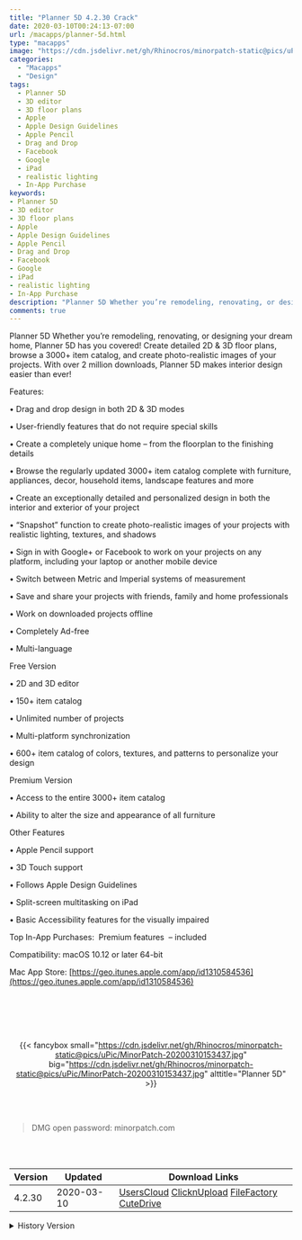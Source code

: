 ```yaml
---
title: "Planner 5D 4.2.30 Crack"
date: 2020-03-10T00:24:13-07:00
url: /macapps/planner-5d.html
type: "macapps"
image: "https://cdn.jsdelivr.net/gh/Rhinocros/minorpatch-static@pics/uPic/xi8ZNK.png"
categories:
  - "Macapps"
  - "Design"
tags:
  - Planner 5D
  - 3D editor
  - 3D floor plans
  - Apple
  - Apple Design Guidelines
  - Apple Pencil
  - Drag and Drop
  - Facebook
  - Google
  - iPad
  - realistic lighting
  - In-App Purchase
keywords:
- Planner 5D
- 3D editor
- 3D floor plans
- Apple
- Apple Design Guidelines
- Apple Pencil
- Drag and Drop
- Facebook
- Google
- iPad
- realistic lighting
- In-App Purchase
description: "Planner 5D Whether you’re remodeling, renovating, or designing your dream home, Planner 5D has you covered! Create detailed 2D & 3D floor plans, browse a 3000+ item catalog, and create photo-realistic images of your projects."
comments: true
---
```


Planner 5D Whether you’re remodeling, renovating, or designing your dream home, Planner 5D has you covered! Create detailed 2D & 3D floor plans, browse a 3000+ item catalog, and create photo-realistic images of your projects. With over 2 million downloads, Planner 5D makes interior design easier than ever!

Features:

• Drag and drop design in both 2D & 3D modes

• User-friendly features that do not require special skills

• Create a completely unique home – from the floorplan to the finishing details

• Browse the regularly updated 3000+ item catalog complete with furniture, appliances, decor, household items, landscape features and more

• Create an exceptionally detailed and personalized design in both the interior and exterior of your project

• “Snapshot” function to create photo-realistic images of your projects with realistic lighting, textures, and shadows

• Sign in with Google+ or Facebook to work on your projects on any platform, including your laptop or another mobile device

• Switch between Metric and Imperial systems of measurement

• Save and share your projects with friends, family and home professionals

• Work on downloaded projects offline

• Completely Ad-free

• Multi-language



Free Version

• 2D and 3D editor

• 150+ item catalog

• Unlimited number of projects

• Multi-platform synchronization

• 600+ item catalog of colors, textures, and patterns to personalize your design



Premium Version

• Access to the entire 3000+ item catalog

• Ability to alter the size and appearance of all furniture



Other Features

• Apple Pencil support

• 3D Touch support

• Follows Apple Design Guidelines

• Split-screen multitasking on iPad

• Basic Accessibility features for the visually impaired



Top In-App Purchases:  Premium features  – included


Compatibility: macOS 10.12 or later 64-bit

Mac App Store: [https://geo.itunes.apple.com/app/id1310584536](https://geo.itunes.apple.com/app/id1310584536)

<br/>
<br/>
<script async src="https://pagead2.googlesyndication.com/pagead/js/adsbygoogle.js"></script>
<ins class="adsbygoogle"
     style="display:block; text-align:center;"
     data-ad-layout="in-article"
     data-ad-format="fluid"
     data-ad-client="ca-pub-8746275014476192"
     data-ad-slot="5144997159"></ins>
<script>
     (adsbygoogle = window.adsbygoogle || []).push({});
</script>
<br/>
<br/>


<center>

{{< fancybox small="https://cdn.jsdelivr.net/gh/Rhinocros/minorpatch-static@pics/uPic/MinorPatch-20200310153437.jpg" big="https://cdn.jsdelivr.net/gh/Rhinocros/minorpatch-static@pics/uPic/MinorPatch-20200310153437.jpg" alttitle="Planner 5D" >}}

</center>

<br/>
<br/>


> DMG open password: minorpatch.com

<br/>

<br/>
<div id="history_version" class="history_version">

| Version | Updated | Download Links |
| ---- | ---- | ---- |
| 4.2.30 | 2020-03-10 | [UsersCloud](https://ouo.io/SP1Fv7g)   [ClicknUpload](https://ouo.io/YAL24mp)   [FileFactory](https://ouo.io/9xflNB)   [CuteDrive](https://ouo.io/YdYu55) |
<details>
<summary>History Version</summary>

| Version | Updated | Download Links |
| ---- | ---- | ---- |
| 4.2.27 | 2020-02-16 | [UsersCloud](https://ouo.io/AP4GpS)   [ClicknUpload](https://ouo.io/WTpbuX)   [Mega](https://ouo.io/rSW6l2)   [CuteDrive](https://ouo.io/9McoLg5) |
| 4.2.22 | 2020-02-01 | [UsersCloud](https://ouo.io/L3XQyuZ)   [ClicknUpload](https://ouo.io/HBX7bK)   [Mega](https://ouo.io/max4QZ)   [CuteDrive](https://ouo.io/3b1gIa) |
</details>

</div>

